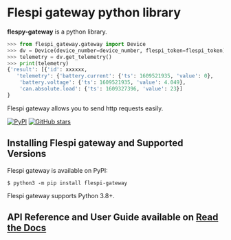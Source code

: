 # Flespi gateway python library

**flespy-gateway** is a python library.

```python
>>> from flespi_gateway.gateway import Device
>>> dv = Device(device_number=device_number, flespi_token=flespi_token)
>>> telemetry = dv.get_telemetry()
>>> print(telemetry)
{'result': [{'id': xxxxxx,
   'telemetry': {'battery.current': {'ts': 1609521935, 'value': 0},
    'battery.voltage': {'ts': 1609521935, 'value': 4.049},
    'can.absolute.load': {'ts': 1609327396, 'value': 23}]
}
```

Flespi gateway allows you to send http requests easily.

[![PyPI](https://img.shields.io/pypi/v/flespi-gateway?color=green&label=flespi-gateway)](https://pypi.org/project/flespi-gateway/)
[![GitHub stars](https://img.shields.io/github/stars/vlavrik/flespi-gateway)](https://github.com/vlavrik/flespi-gateway/stargazers)

## Installing Flespi gateway and Supported Versions

Flespi gateway is available on PyPI:

```console
$ python3 -m pip install flespi-gateway
```

Flespi gateway supports Python 3.8+.

## API Reference and User Guide available on [Read the Docs](https://flespi-gateway.readthedocs.io)
